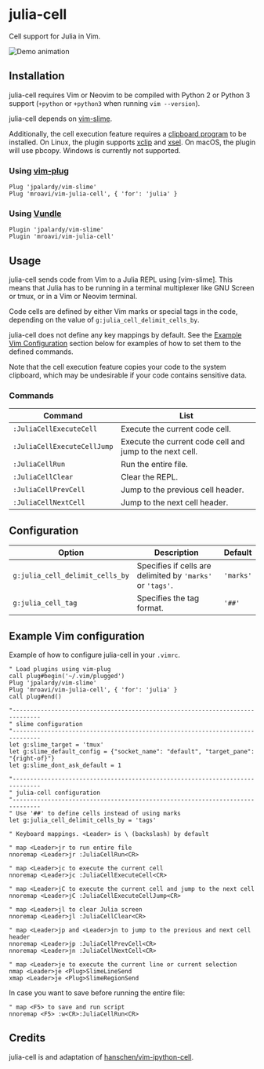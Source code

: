julia-cell
============

Cell support for Julia in Vim.

![Demo animation](../assets/vim-julia-cell-demo.gif?raw=true)


Installation
------------

julia-cell requires Vim or Neovim to be compiled with Python 2 or Python 3
support (`+python` or `+python3` when running `vim --version`).

julia-cell depends on [vim-slime](https://github.com/jpalardy/vim-slime).

Additionally, the cell execution feature requires a
[clipboard program](#supported-clipboard-programs) to be installed.
On Linux, the plugin supports [xclip](https://github.com/astrand/xclip) and [xsel](https://github.com/kfish/xsel).
On macOS, the plugin will use pbcopy.
Windows is currently not supported.

### Using [vim-plug](https://github.com/junegunn/vim-plug)

~~~vim
Plug 'jpalardy/vim-slime'
Plug 'mroavi/vim-julia-cell', { 'for': 'julia' }
~~~


### Using [Vundle](https://github.com/VundleVim/Vundle.vim)

~~~vim
Plugin 'jpalardy/vim-slime'
Plugin 'mroavi/vim-julia-cell'
~~~


Usage
-----

julia-cell sends code from Vim to a Julia REPL using [vim-slime]. This means that Julia has to be running in a terminal multiplexer like GNU Screen or tmux, or in a Vim or Neovim terminal.

Code cells are defined by either Vim marks or special tags in the code, depending on the value of `g:julia_cell_delimit_cells_by`. 

julia-cell does not define any key mappings by default. See the [Example Vim Configuration](#example-vim-configuration) section below for examples of how to set them to the defined commands.

Note that the cell execution feature copies your code to the system clipboard, which may be undesirable if your code contains sensitive data.


### Commands

| Command | List |
| --- | --- |
| `:JuliaCellExecuteCell` | Execute the current code cell. |
| `:JuliaCellExecuteCellJump` | Execute the current code cell and jump to the next cell. |
| `:JuliaCellRun` | Run the entire file. |
| `:JuliaCellClear` | Clear the REPL. |
| `:JuliaCellPrevCell` | Jump to the previous cell header. |
| `:JuliaCellNextCell` | Jump to the next cell header. |


Configuration
-------------

| Option| Description | Default |
| --- | ---| --- |
| `g:julia_cell_delimit_cells_by`| Specifies if cells are delimited by `'marks'` or `'tags'`. | `'marks'` |
| `g:julia_cell_tag`  | Specifies the tag format. | `'##'` |


Example Vim configuration
-------------------------

Example of how to configure julia-cell in your `.vimrc`.

~~~vim
" Load plugins using vim-plug
call plug#begin('~/.vim/plugged')
Plug 'jpalardy/vim-slime'
Plug 'mroavi/vim-julia-cell', { 'for': 'julia' }
call plug#end()

"------------------------------------------------------------------------------
" slime configuration 
"------------------------------------------------------------------------------
let g:slime_target = 'tmux'
let g:slime_default_config = {"socket_name": "default", "target_pane": "{right-of}"}
let g:slime_dont_ask_default = 1

"------------------------------------------------------------------------------
" julia-cell configuration
"------------------------------------------------------------------------------
" Use '##' to define cells instead of using marks
let g:julia_cell_delimit_cells_by = 'tags'

" Keyboard mappings. <Leader> is \ (backslash) by default

" map <Leader>jr to run entire file
nnoremap <Leader>jr :JuliaCellRun<CR>

" map <Leader>jc to execute the current cell
nnoremap <Leader>jc :JuliaCellExecuteCell<CR>

" map <Leader>jC to execute the current cell and jump to the next cell
nnoremap <Leader>jC :JuliaCellExecuteCellJump<CR>

" map <Leader>jl to clear Julia screen
nnoremap <Leader>jl :JuliaCellClear<CR>

" map <Leader>jp and <Leader>jn to jump to the previous and next cell header
nnoremap <Leader>jp :JuliaCellPrevCell<CR>
nnoremap <Leader>jn :JuliaCellNextCell<CR>

" map <Leader>je to execute the current line or current selection
nmap <Leader>je <Plug>SlimeLineSend
xmap <Leader>je <Plug>SlimeRegionSend

~~~

In case you want to save before running the entire file:

~~~vim
" map <F5> to save and run script
nnoremap <F5> :w<CR>:JuliaCellRun<CR>

~~~


Credits
------

julia-cell is and adaptation of [hanschen/vim-ipython-cell](https://github.com/hanschen/vim-ipython-cell).

